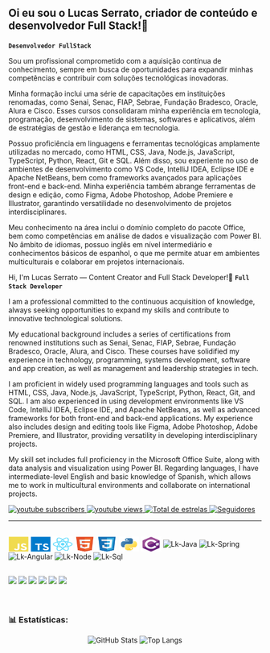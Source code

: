 ## Oi eu sou o Lucas Serrato, criador de conteúdo e desenvolvedor Full Stack!👋
**`Desenvolvedor FullStack`**

Sou um profissional comprometido com a aquisição contínua de conhecimento, sempre em busca de oportunidades para expandir minhas competências e contribuir com soluções tecnológicas inovadoras. 

Minha formação inclui uma série de capacitações em instituições renomadas, como Senai, Senac, FIAP, Sebrae, Fundação Bradesco, Oracle, Alura e Cisco. Esses cursos consolidaram minha experiência em tecnologia, programação, desenvolvimento de sistemas, softwares e aplicativos, além de estratégias de gestão e liderança em tecnologia.

Possuo proficiência em linguagens e ferramentas tecnológicas amplamente utilizadas no mercado, como HTML, CSS, Java, Node.js, JavaScript, TypeScript, Python, React, Git e SQL. Além disso, sou experiente no uso de ambientes de desenvolvimento como VS Code, IntelliJ IDEA, Eclipse IDE e Apache NetBeans, bem como frameworks avançados para aplicações front-end e back-end. Minha experiência também abrange ferramentas de design e edição, como Figma, Adobe Photoshop, Adobe Premiere e Illustrator, garantindo versatilidade no desenvolvimento de projetos interdisciplinares.

Meu conhecimento na área inclui o domínio completo do pacote Office, bem como competências em análise de dados e visualização com Power BI. No âmbito de idiomas, possuo inglês em nível intermediário e conhecimentos básicos de espanhol, o que me permite atuar em ambientes multiculturais e colaborar em projetos internacionais.

Hi, I'm Lucas Serrato — Content Creator and Full Stack Developer!👋
**`Full Stack Developer`**

I am a professional committed to the continuous acquisition of knowledge, always seeking opportunities to expand my skills and contribute to innovative technological solutions.

My educational background includes a series of certifications from renowned institutions such as Senai, Senac, FIAP, Sebrae, Fundação Bradesco, Oracle, Alura, and Cisco. These courses have solidified my experience in technology, programming, systems development, software and app creation, as well as management and leadership strategies in tech.

I am proficient in widely used programming languages and tools such as HTML, CSS, Java, Node.js, JavaScript, TypeScript, Python, React, Git, and SQL. I am also experienced in using development environments like VS Code, IntelliJ IDEA, Eclipse IDE, and Apache NetBeans, as well as advanced frameworks for both front-end and back-end applications. My experience also includes design and editing tools like Figma, Adobe Photoshop, Adobe Premiere, and Illustrator, providing versatility in developing interdisciplinary projects.

My skill set includes full proficiency in the Microsoft Office Suite, along with data analysis and visualization using Power BI. Regarding languages, I have intermediate-level English and basic knowledge of Spanish, which allows me to work in multicultural environments and collaborate on international projects.



<p align="left">
    <a href="https://www.youtube.com/@lkshow2?sub_confirmation=1">
        <img 
            alt="youtube subscribers" 
            title="Inscreva-se no meu canal" 
            src="https://custom-icon-badges.demolab.com/youtube/channel/subscribers/UCQj6uwsYJiG4Gdszfm3kH-Q?color=%23E05D44&label=Inscreva-se&logo=video&logoColor=white&style=for-the-badge&labelColor=CE4630"
        />
    </a>
    <a href="https://youtube.com/@lkshow2?si=n8Y4Il1-Oa1gQG2T">
        <img 
            alt="youtube views" 
            title="Vizualizações no YouTube" 
            src="https://custom-icon-badges.demolab.com/youtube/channel/views/UCQj6uwsYJiG4Gdszfm3kH-Q?color=%23E1AD0E&logo=eye&logoColor=white&style=for-the-badge&labelColor=C79600"
        />
    </a> 
    <a href="https://github.com/LucasSerrato?tab=repositories&sort=stargazers">
        <img 
            alt="Total de estrelas" 
            title="Total de estrelas GitHub" 
            src="https://custom-icon-badges.demolab.com/github/stars/LucasSerrato?color=55960c&style=for-the-badge&labelColor=488207&logo=star&label=estrelas"
        />
    </a>
    <a href="https://github.com/LucasSerrato?tab=followers">
        <img 
            alt="Seguidores" 
            title="Me siga no GitHub" 
            src="https://custom-icon-badges.demolab.com/github/followers/LucasSerrato?color=236ad3&labelColor=1155ba&style=for-the-badge&logo=github&label=Seguidores&logoColor=white"
        />
    </a>
</p>

---

<div style="display: inline_block"><br>
  <img align="center" alt="LK-Js" height="30" width="40" src="https://raw.githubusercontent.com/devicons/devicon/master/icons/javascript/javascript-plain.svg">
  <img align="center" alt="Lk-Ts" height="30" width="40" src="https://raw.githubusercontent.com/devicons/devicon/master/icons/typescript/typescript-plain.svg">
  <img align="center" alt="Lk-React" height="30" width="40" src="https://raw.githubusercontent.com/devicons/devicon/master/icons/react/react-original.svg">
  <img align="center" alt="Lk-HTML" height="30" width="40" src="https://raw.githubusercontent.com/devicons/devicon/master/icons/html5/html5-original.svg">
  <img align="center" alt="Lk-CSS" height="30" width="40" src="https://raw.githubusercontent.com/devicons/devicon/master/icons/css3/css3-original.svg">
  <img align="center" alt="Lk-Python" height="30" width="40" src="https://raw.githubusercontent.com/devicons/devicon/master/icons/python/python-original.svg">
  <img align="center" alt="Lk-Csharp" height="30" width="40" src="https://raw.githubusercontent.com/devicons/devicon/master/icons/csharp/csharp-original.svg">
  <img align="center" alt="Lk-Java" height="30" width="40" src="https://cdn.jsdelivr.net/gh/devicons/devicon@latest/icons/java/java-original-wordmark.svg">
<img align="center" alt="Lk-Spring" height="30" width="40" src="https://cdn.jsdelivr.net/gh/devicons/devicon@latest/icons/spring/spring-original-wordmark.svg">
<img align="center" alt="Lk-Angular" height="30" width="40" src="https://cdn.jsdelivr.net/gh/devicons/devicon@latest/icons/angularjs/angularjs-original.svg">
<img align="center" alt="Lk-Node" height="30" width="40" src="https://cdn.jsdelivr.net/gh/devicons/devicon@latest/icons/nodejs/nodejs-original-wordmark.svg">
<img align="center" alt="Lk-Sql" height="30" width="40" src="https://cdn.jsdelivr.net/gh/devicons/devicon@latest/icons/mysql/mysql-original-wordmark.svg" >

  
</div>
  
  ##
 
<div> 
  <a href="https://www.youtube.com/@lkshow2" target="_blank"><img src="https://img.shields.io/badge/YouTube-FF0000?style=for-the-badge&logo=youtube&logoColor=white" target="_blank"></a>
  <a href="https://www.instagram.com/lkrealife/" target="_blank"><img src="https://img.shields.io/badge/-Instagram-%23E4405F?style=for-the-badge&logo=instagram&logoColor=white" target="_blank"></a>
 	<a href="https://www.twitch.tv/lkshow2" target="_blank"><img src="https://img.shields.io/badge/Twitch-9146FF?style=for-the-badge&logo=twitch&logoColor=white" target="_blank"></a>
 <a href="https://discord.gg/CBeeZPcUwx" target="_blank"><img src="https://img.shields.io/badge/Discord-7289DA?style=for-the-badge&logo=discord&logoColor=white" target="_blank"></a> 
  <a href = "mailto:alfalifeclothes@gmail.com"><img src="https://img.shields.io/badge/-Gmail-%23333?style=for-the-badge&logo=gmail&logoColor=white" target="_blank"></a>
  <a href="https://www.linkedin.com/in/lucasserrato201/" target="_blank"><img src="https://img.shields.io/badge/-LinkedIn-%230077B5?style=for-the-badge&logo=linkedin&logoColor=white" target="_blank"></a> 
  
</div>
<br/>
<br/>

### 📊 Estatísticas:

<p align="center">
  <img 
    alt="GitHub Stats" 
    height="180em" 
    src="https://github-readme-stats.vercel.app/api?username=LucasSerrato&show_icons=true&theme=tokyonight&include_all_commits=true&locale=pt-br" 
  />
  <img 
    alt="Top Langs" 
    height="180em" 
    src="https://github-readme-stats.vercel.app/api/top-langs/?username=LucasSerrato&theme=tokyonight&layout=compact&custom_title=Tecnologias&langs_count=9" 
  />
</p>

